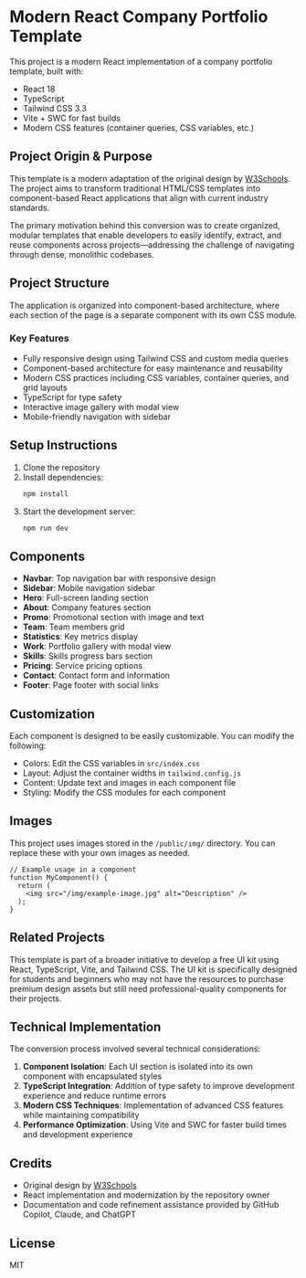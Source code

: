 # Modern React Company Portfolio Template

This project is a modern React implementation of a company portfolio template, built with:

- React 18
- TypeScript
- Tailwind CSS 3.3
- Vite + SWC for fast builds
- Modern CSS features (container queries, CSS variables, etc.)

## Project Origin & Purpose

This template is a modern adaptation of the original design by [W3Schools](https://www.w3schools.com/w3css/w3css_templates.asp). The project aims to transform traditional HTML/CSS templates into component-based React applications that align with current industry standards.

The primary motivation behind this conversion was to create organized, modular templates that enable developers to easily identify, extract, and reuse components across projects—addressing the challenge of navigating through dense, monolithic codebases.

## Project Structure

The application is organized into component-based architecture, where each section of the page is a separate component with its own CSS module.

### Key Features

- Fully responsive design using Tailwind CSS and custom media queries
- Component-based architecture for easy maintenance and reusability
- Modern CSS practices including CSS variables, container queries, and grid layouts
- TypeScript for type safety
- Interactive image gallery with modal view
- Mobile-friendly navigation with sidebar

## Setup Instructions

1. Clone the repository
2. Install dependencies:
   ```bash
   npm install
   ```
3. Start the development server:
   ```bash
   npm run dev
   ```

## Components

- **Navbar**: Top navigation bar with responsive design
- **Sidebar**: Mobile navigation sidebar
- **Hero**: Full-screen landing section
- **About**: Company features section
- **Promo**: Promotional section with image and text
- **Team**: Team members grid
- **Statistics**: Key metrics display
- **Work**: Portfolio gallery with modal view
- **Skills**: Skills progress bars section
- **Pricing**: Service pricing options
- **Contact**: Contact form and information
- **Footer**: Page footer with social links

## Customization

Each component is designed to be easily customizable. You can modify the following:

- Colors: Edit the CSS variables in `src/index.css`
- Layout: Adjust the container widths in `tailwind.config.js`
- Content: Update text and images in each component file
- Styling: Modify the CSS modules for each component

## Images

This project uses images stored in the `/public/img/` directory. You can replace these with your own images as needed.

```tsx
// Example usage in a component
function MyComponent() {
  return (
    <img src="/img/example-image.jpg" alt="Description" />
  );
}
```

## Related Projects

This template is part of a broader initiative to develop a free UI kit using React, TypeScript, Vite, and Tailwind CSS. The UI kit is specifically designed for students and beginners who may not have the resources to purchase premium design assets but still need professional-quality components for their projects.

## Technical Implementation

The conversion process involved several technical considerations:

1. **Component Isolation**: Each UI section is isolated into its own component with encapsulated styles
2. **TypeScript Integration**: Addition of type safety to improve development experience and reduce runtime errors
3. **Modern CSS Techniques**: Implementation of advanced CSS features while maintaining compatibility
4. **Performance Optimization**: Using Vite and SWC for faster build times and development experience

## Credits

- Original design by [W3Schools](https://www.w3schools.com)
- React implementation and modernization by the repository owner
- Documentation and code refinement assistance provided by GitHub Copilot, Claude, and ChatGPT

## License

MIT

